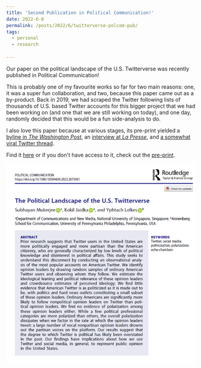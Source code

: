 ```yaml
---
title: 'Second Publication in Political Communication!'
date: 2022-6-8
permalink: /posts/2022/6/twitterverse-polcom-pub/
tags:
  - personal
  - research
  
---
```


Our paper on the political landscape of the U.S. Twitterverse was recently published in Political Communication!

This is probably one of my favourite works so far for two main reasons: one, it was a super fun collaboration, and two, because this paper came out as a by-product. Back in 2019, we had scraped the Twitter following lists of thousands of U.S. based Twitter accounts for this bigger project that we had been working on (and one that we are still working on today), and one day, randomly decided that this would be a fun side-analysis to do.

I also love this paper because at various stages, its pre-print yielded a [byline in *The Washington Post*](https://www.subhayan.com/posts/2020/07/twitter-wapo-pub/), an [interview at *La Presse*](https://www.subhayan.com/posts/2022/5/lapresse-interview/), and [a somewhat viral Twitter thread](https://twitter.com/wrahool/status/1519362639117266944).

Find it [here](https://www.tandfonline.com/doi/abs/10.1080/10584609.2022.2075061) or if you don't have access to it, check out the [pre-print](https://osf.io/w98ms/).

![polcomm twitterverse screengrab](/assets/images/polcomm-twitterverse.png)
